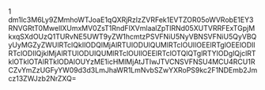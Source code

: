 1 dm1lc3M6Ly9ZMmhoWTJoaE1qQXRjRzlzZVRFek1EVTZOR05oWVRobE1EY3RNVGRtT0MwellXUmxMV0ZsT1RndFlXVmlaalZpTlRNd05XUTVRRFExTGpjMkxqSXdOUzQ1TURvNE5UWT9yZW1hcmtzPSVFNiU5NyVBNSVFNiU5QyVBQyUyMGZyZWUlRTclQkIlODQlMjAlRTUlODUlQUMlRTclOUIlOEElRTglOEElODIlRTclODIlQjklMjAlRTUlODUlQUMlRTclOUIlOEElRTclOTQlQTglRTYlODglQjclRTklOTklOTAlRTklODAlOUYzME1icHMlMjAtJTIwJTVCNSVFNSU4MCU4RCU1RCZvYmZzUGFyYW09d3d3LmJhaWR1LmNvbSZwYXRoPS9kc2F1NDEmb2Jmcz13ZWJzb2NrZXQ=
